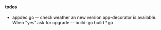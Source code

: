 #### todos
- appdec.go
-- check weather an new version app-decorator is available. When "yes" ask for upgrade
-- build: go build *.go
